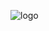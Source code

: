 ![logo](https://github.com/devapraveen002/web-platform-first/assets/137753578/3aec295c-cf15-4ceb-a227-ab2011ad49b7)
